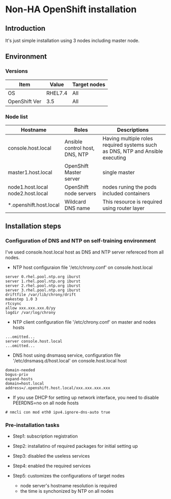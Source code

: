 # Non-HA OpenShift installation

## Introduction
It's just simple installation using 3 nodes including master node.

## Environment

### Versions

Item | Value | Target nodes
-|-|-
OS | RHEL7.4 | All
OpenShift Ver | 3.5 | All

### Node list

Hostname | Roles | Descriptions
-|-|-
console.host.local | Ansible control host, DNS, NTP | Having multiple roles required systems such as DNS, NTP and Ansible executing
master1.host.local | OpenShift Master server | single master
node1.host.local<br/>node2.host.local | OpenShift node servers | nodes runing the pods included containers
*.openshift.host.local | Wildcard DNS name | This resource is required using router layer

## Installation steps

### Configuration of DNS and NTP on self-training environment

I've used console.host.local host as DNS and NTP server refereced from all nodes.

* NTP host configuraion file '/etc/chrony.conf' on console.host.local
```
server 0.rhel.pool.ntp.org iburst
server 1.rhel.pool.ntp.org iburst
server 2.rhel.pool.ntp.org iburst
server 3.rhel.pool.ntp.org iburst
driftfile /var/lib/chrony/drift
makestep 1.0 3
rtcsync
allow xxx.xxx.xxx.0/yy
logdir /var/log/chrony
```

* NTP client configuration file '/etc/chrony.conf' on master and nodes hosts
```
...omitted...
server console.host.local
...omitted...
```

* DNS host using dnsmasq service, configuration file '/etc/dnsmasq.d/host.local' on console.host.local host
```
domain-needed
bogus-priv
expand-hosts
domain=host.local
address=/.openshift.host.local/xxx.xxx.xxx.xxx
```

* If you use DHCP for setting up network interface, you need to disable PEERDNS=no on all node hosts
```
# nmcli con mod eth0 ipv4.ignore-dns-auto true
```

### Pre-installation tasks

* Step1: subscription registration

* Step2: installatino of required packages for initial setting up

* Step3: disabled the useless services

* Step4: enabled the required services

* Step5: customizes the configurations of target nodes
  * node server's hostname resolution is required
  * the time is synchonized by NTP on all nodes
  









